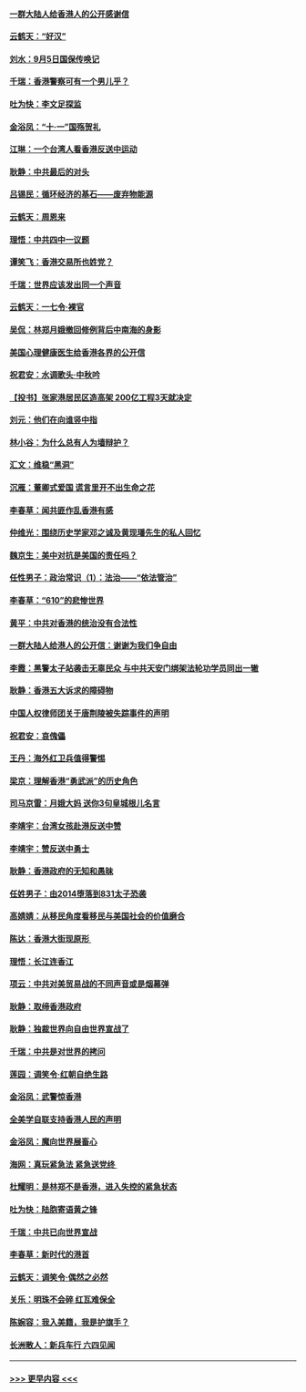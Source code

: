 #### [一群大陆人给香港人的公开感谢信](../pages/nsc993/n11514797.md?t=09120306) 
#### [云鹤天：“好汉”](../pages/nsc993/n11513536.md?t=09120306) 
#### [刘水：9月5日国保传唤记](../pages/nsc993/n11513460.md?t=09120306) 
#### [千瑞：香港警察可有一个男儿乎？](../pages/nsc993/n11513109.md?t=09120306) 
#### [吐为快：李文足探监](../pages/nsc993/n11509622.md?t=09120306) 
#### [金浴凤：“十‧一”国殇贺礼](../pages/nsc993/n11509593.md?t=09120306) 
#### [江琳：一个台湾人看香港反送中运动](../pages/nsc993/n11509211.md?t=09120306) 
#### [耿静：中共最后的对头](../pages/nsc993/n11508308.md?t=09120306) 
#### [吕锡民：循环经济的基石——废弃物能源](../pages/nsc993/n11508212.md?t=09120306) 
#### [云鹤天：周恩来](../pages/nsc993/n11508055.md?t=09120306) 
#### [理悟：中共四中一议题](../pages/nsc993/n11507782.md?t=09120306) 
#### [谭笑飞：香港交易所也姓党？](../pages/nsc993/n11507753.md?t=09120306) 
#### [千瑞：世界应该发出同一个声音](../pages/nsc993/n11507290.md?t=09120306) 
#### [云鹤天：一七令‧裸官](../pages/nsc993/n11507177.md?t=09120306) 
#### [吴侃：林郑月娥撤回修例背后中南海的身影](../pages/nsc993/n11506876.md?t=09120306) 
#### [美国心理健康医生给香港各界的公开信](../pages/nsc993/n11506809.md?t=09120306) 
#### [祝君安：水调歌头‧中秋吟](../pages/nsc993/n11506758.md?t=09120306) 
#### [【投书】张家港居民区造高架 200亿工程3天就决定](../pages/nsc993/n11506682.md?t=09120306) 
#### [刘元：他们在向谁竖中指](../pages/nsc993/n11505384.md?t=09120306) 
#### [林小谷：为什么总有人为墙辩护？](../pages/nsc993/n11505226.md?t=09120306) 
#### [汇文：维稳“黑洞”](../pages/nsc993/n11504347.md?t=09120306) 
#### [沉雁：董卿式爱国 谎言里开不出生命之花](../pages/nsc993/n11503215.md?t=09120306) 
#### [李春草：闻共匪作乱香港有感](../pages/nsc993/n11503072.md?t=09120306) 
#### [仲维光：围绕历史学家邓之诚及黄现璠先生的私人回忆](../pages/nsc993/n11501330.md?t=09120306) 
#### [魏京生：美中对抗是美国的责任吗？](../pages/nsc993/n11500723.md?t=09120306) 
#### [任性男子：政治常识（1）：法治——“依法管治”](../pages/nsc993/n11500791.md?t=09120306) 
#### [李春草：“610”的悲惨世界](../pages/nsc993/n11501141.md?t=09120306) 
#### [黄平：中共对香港的统治没有合法性](../pages/nsc993/n11499473.md?t=09120306) 
#### [一群大陆人给港人的公开信：谢谢为我们争自由](../pages/nsc993/n11500402.md?t=09120306) 
#### [李霞：黑警太子站袭击无辜民众 与中共天安门绑架法轮功学员同出一辙](../pages/nsc993/n11499805.md?t=09120306) 
#### [耿静：香港五大诉求的障碍物](../pages/nsc993/n11497578.md?t=09120306) 
#### [中国人权律师团关于唐荆陵被失踪事件的声明](../pages/nsc993/n11500014.md?t=09120306) 
#### [祝君安：哀傀儡](../pages/nsc993/n11499776.md?t=09120306) 
#### [王丹：海外红卫兵值得警惕](../pages/nsc993/n11498138.md?t=09120306) 
#### [梁京：理解香港“勇武派”的历史角色](../pages/nsc993/n11498006.md?t=09120306) 
#### [司马京雷：月娥大妈  送你3句皇城根儿名言](../pages/nsc993/n11497885.md?t=09120306) 
#### [李靖宇：台湾女孩赴港反送中赞](../pages/nsc993/n11497721.md?t=09120306) 
#### [李靖宇：赞反送中勇士](../pages/nsc993/n11497452.md?t=09120306) 
#### [耿静：香港政府的无知和愚昧](../pages/nsc993/n11494238.md?t=09120306) 
#### [任姓男子：由2014堕落到831太子恐袭](../pages/nsc993/n11496683.md?t=09120306) 
#### [高婧婧：从移民角度看移民与美国社会的价值磨合](../pages/nsc993/n11495757.md?t=09120306) 
#### [陈达：香港大街现原形 ](../pages/nsc993/n11495441.md?t=09120306) 
#### [理悟：长江连香江](../pages/nsc993/n11495377.md?t=09120306) 
#### [项云：中共对美贸易战的不同声音或是烟幕弹](../pages/nsc993/n11494929.md?t=09120306) 
#### [耿静：取缔香港政府](../pages/nsc993/n11494218.md?t=09120306) 
#### [耿静：独裁世界向自由世界宣战了](../pages/nsc993/n11494190.md?t=09120306) 
#### [千瑞：中共是对世界的拷问](../pages/nsc993/n11493021.md?t=09120306) 
#### [莲园：调笑令‧红朝自绝生路](../pages/nsc993/n11493011.md?t=09120306) 
#### [金浴凤：武警惊香港](../pages/nsc993/n11492994.md?t=09120306) 
#### [全美学自联支持香港人民的声明](../pages/nsc993/n11492630.md?t=09120306) 
#### [金浴凤：魔向世界展畜心](../pages/nsc993/n11492599.md?t=09120306) 
#### [海网：真玩紧急法 紧急送党终 ](../pages/nsc993/n11492535.md?t=09120306) 
#### [杜耀明：是林郑不是香港，进入失控的紧急状态](../pages/nsc993/n11491420.md?t=09120306) 
#### [吐为快：陆胞寄语黄之锋](../pages/nsc993/n11491117.md?t=09120306) 
#### [千瑞：中共已向世界宣战](../pages/nsc993/n11490123.md?t=09120306) 
#### [李春草：新时代的港首](../pages/nsc993/n11489864.md?t=09120306) 
#### [云鹤天：调笑令·偶然之必然](../pages/nsc993/n11489701.md?t=09120306) 
#### [关乐：明珠不会碎 红瓦难保全](../pages/nsc993/n11489647.md?t=09120306) 
#### [陈婉容：我入美籍，我是护旗手？](../pages/nsc993/n11487908.md?t=09120306) 
#### [长洲散人：新兵车行 六四见闻](../pages/nsc993/n11487729.md?t=09120306) 

----
#### [ >>> 更早内容 <<< ](../indexes/nsc993-earlier.md)
